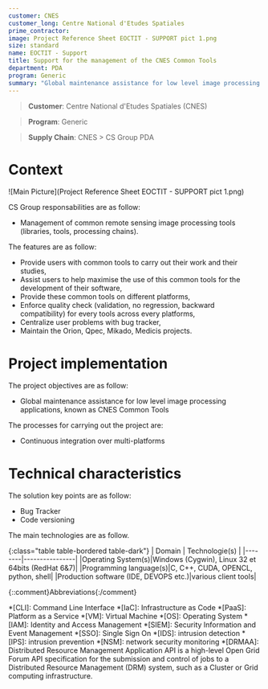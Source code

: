 ```yaml
---
customer: CNES
customer_long: Centre National d'Etudes Spatiales
prime_contractor: 
image: Project Reference Sheet EOCTIT - SUPPORT pict 1.png
size: standard
name: EOCTIT - Support
title: Support for the management of the CNES Common Tools
department: PDA
program: Generic
summary: "Global maintenance assistance for low level image processing applications, known as CNES Common Tools"
---
```


> __Customer__\: Centre National d'Etudes Spatiales (CNES)

> __Program__\: Generic

> __Supply Chain__\: CNES >  CS Group PDA


# Context


![Main Picture](Project Reference Sheet EOCTIT - SUPPORT pict 1.png)

CS Group responsabilities are as follow:
* Management of common remote sensing image processing tools (libraries, tools, processing chains).


The features are as follow:
* Provide users with common tools to carry out their work and their studies,
* Assist users to help maximise the use of this common tools for the development of their software,
* Provide these common tools on different platforms,
* Enforce quality check (validation, no regression, backward compatibility) for every tools across every platforms,
* Centralize user problems with bug tracker,
* Maintain the Orion, Qpec, Mikado, Medicis projects.

# Project implementation

The project objectives are as follow:
* Global maintenance assistance for low level image processing applications, known as CNES Common Tools

The processes for carrying out the project are:
* Continuous integration over multi-platforms

# Technical characteristics

The solution key points are as follow:
* Bug Tracker  
* Code versioning



The main technologies are as follow.

{:class="table table-bordered table-dark"}
| Domain | Technologie(s) |
|--------|----------------|
|Operating System(s)|Windows (Cygwin), Linux 32 et 64bits (RedHat 6&7)|
|Programming language(s)|C, C++, CUDA, OPENCL, python, shell|
|Production software (IDE, DEVOPS etc.)|various client tools|



{::comment}Abbreviations{:/comment}

*[CLI]: Command Line Interface
*[IaC]: Infrastructure as Code
*[PaaS]: Platform as a Service
*[VM]: Virtual Machine
*[OS]: Operating System
*[IAM]: Identity and Access Management
*[SIEM]: Security Information and Event Management
*[SSO]: Single Sign On
*[IDS]: intrusion detection
*[IPS]: intrusion prevention
*[NSM]: network security monitoring
*[DRMAA]: Distributed Resource Management Application API is a high-level Open Grid Forum API specification for the submission and control of jobs to a Distributed Resource Management (DRM) system, such as a Cluster or Grid computing infrastructure.
